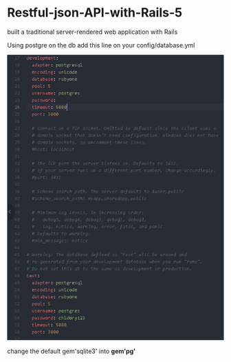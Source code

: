 # Restful-json-API-with-Rails-5
 built a traditional server-rendered web application with Rails
 
 Using postgre on the db
 add this line on your config/database.yml
 
 ![database.yml](https://github.com/christianussamuel/Restful-json-API-with-Rails-5/blob/master/image.png)
 
 change the default gem'sqlite3'
into __gem'pg'__
